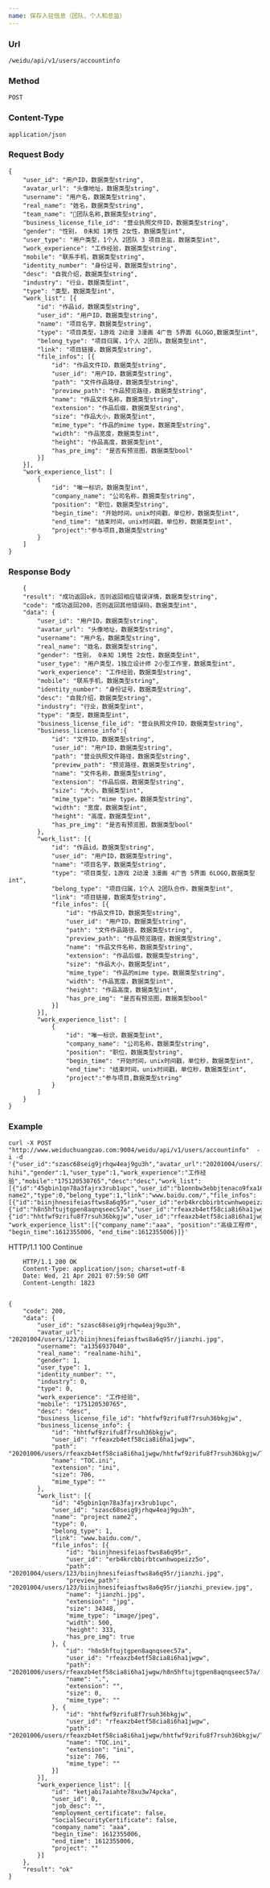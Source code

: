 ```yaml
---
name: 保存入驻信息（团队、个人和总监）
---
```


### Url
    /weidu/api/v1/users/accountinfo

### Method
    POST

### Content-Type
    application/json

### Request Body

    {
        "user_id": "用户ID，数据类型string",
        "avatar_url": "头像地址，数据类型string",
        "username": "用户名，数据类型string",
        "real_name": "姓名，数据类型string",
        "team_name": "团队名称,数据类型string",
        "business_license_file_id": "营业执照文件ID，数据类型string",
        "gender": "性别， 0未知 1男性 2女性，数据类型int",
        "user_type": "用户类型，1个人 2团队 3 项目总监，数据类型int",
        "work_experience": "工作经验，数据类型string",
        "mobile": "联系手机，数据类型string",
        "identity_number": "身份证号，数据类型string",
        "desc": "自我介绍，数据类型string",
        "industry": "行业，数据类型int",
        "type": "类型，数据类型int",
        "work_list": [{
            "id": "作品id，数据类型string",
            "user_id": "用户ID，数据类型string",
            "name": "项目名字，数据类型string",
            "type": "项目类型，1游戏 2动漫 3漫画 4广告 5界面 6LOGO,数据类型int",
            "belong_type": "项目归属，1个人 2团队，数据类型int",
            "link": "项目链接，数据类型string",
            "file_infos": [{
                "id": "作品文件ID，数据类型string",
                "user_id": "用户ID，数据类型string",
                "path": "文件作品路径，数据类型string",
                "preview_path": "作品预览路径，数据类型string",
                "name": "作品文件名称，数据类型string",
                "extension": "作品后缀，数据类型string",
                "size": "作品大小，数据类型int",
                "mime_type": "作品的mime type，数据类型string",
                "width": "作品宽度，数据类型int",
                "height": "作品高度，数据类型int",
                "has_pre_img": "是否有预览图，数据类型bool"
            }]
        }],
        "work_experience_list": [
            {
                "id": "唯一标识，数据类型int",
                "company_name": "公司名称，数据类型string",
                "position": "职位，数据类型string",
                "begin_time": "开始时间，unix时间戳，单位秒，数据类型int",
                "end_time": "结束时间，unix时间戳，单位秒，数据类型int",
                "project":"参与项目,数据类型string"
            }
        ]
    }

### Response Body 

        {
        "result": "成功返回ok，否则返回相应错误详情，数据类型string",
        "code": "成功返回200，否则返回其他错误码，数据类型int", 
        "data": {
            "user_id": "用户ID，数据类型string",
            "avatar_url": "头像地址，数据类型string",
            "username": "用户名，数据类型string",
            "real_name": "姓名，数据类型string",
            "gender": "性别， 0未知 1男性 2女性，数据类型int",
            "user_type": "用户类型，1独立设计师 2小型工作室，数据类型int",
            "work_experience": "工作经验，数据类型string",
            "mobile": "联系手机，数据类型string",
            "identity_number": "身份证号，数据类型string",
            "desc": "自我介绍，数据类型string",
            "industry": "行业，数据类型int",
            "type": "类型，数据类型int",
            "business_license_file_id": "营业执照文件ID，数据类型string",
            "business_license_info":{
                "id": "文件ID，数据类型string",
                "user_id": "用户ID，数据类型string",
                "path": "营业执照文件路径，数据类型string",
                "preview_path": "预览路径，数据类型string",
                "name": "文件名称，数据类型string",
                "extension": "作品后缀，数据类型string",
                "size": "大小，数据类型int",
                "mime_type": "mime type，数据类型string",
                "width": "宽度，数据类型int",
                "height": "高度，数据类型int",
                "has_pre_img": "是否有预览图，数据类型bool"
            },
            "work_list": [{
                "id": "作品id，数据类型string",
                "user_id": "用户ID，数据类型string",
                "name": "项目名字，数据类型string",
                "type": "项目类型，1游戏 2动漫 3漫画 4广告 5界面 6LOGO,数据类型int",
                "belong_type": "项目归属，1个人 2团队合作，数据类型int",
                "link": "项目链接，数据类型string",
                "file_infos": [{
                    "id": "作品文件ID，数据类型string",
                    "user_id": "用户ID，数据类型string",
                    "path": "文件作品路径，数据类型string",
                    "preview_path": "作品预览路径，数据类型string",
                    "name": "作品文件名称，数据类型string",
                    "extension": "作品后缀，数据类型string",
                    "size": "作品大小，数据类型int",
                    "mime_type": "作品的mime type，数据类型string",
                    "width": "作品宽度，数据类型int",
                    "height": "作品高度，数据类型int",
                    "has_pre_img": "是否有预览图，数据类型bool"
                }]
            }],
            "work_experience_list": [
                {
                    "id": "唯一标识，数据类型int",
                    "company_name": "公司名称，数据类型string",
                    "position": "职位，数据类型string",
                    "begin_time": "开始时间，unix时间戳，单位秒，数据类型int",
                    "end_time": "结束时间，unix时间戳，单位秒，数据类型int",
                    "project":"参与项目,数据类型string"
                }
            ]
        }
    }

### Example
    
    curl -X POST "http://www.weiduchuangzao.com:9004/weidu/api/v1/users/accountinfo"  -i -d '{"user_id":"szasc68seig9jrhqw4eaj9gu3h","avatar_url":"20201004/users/123/biinjhnesifeiasftws8a6q95r/jianzhi.jpg","username":"a1356937040","real_name":"realname-hihi","gender":1,"user_type":1,"work_experience":"工作经验","mobile":"175120530765","desc":"desc","work_list":[{"id":"45gbin1qn78a3fajrx3rub1upc","user_id":"b1onnbw3ebbjtenaco9fxa16ke","name":"project name2","type":0,"belong_type":1,"link":"www.baidu.com/","file_infos":[{"id":"biinjhnesifeiasftws8a6q95r","user_id":"erb4krcbbirbtcwnhwopeizz5o","path":"20201004/users/123/biinjhnesifeiasftws8a6q95r/jianzhi.jpg","preview_path":"20201004/users/123/biinjhnesifeiasftws8a6q95r/jianzhi_preview.jpg","name":"jianzhi.jpg","extension":"jpg","size":34348,"mime_type":"image/jpeg","width":500,"height":333,"has_pre_img":true},{"id":"h8n5hftujtgpen8aqnqseec57a","user_id":"rfeaxzb4etf58cia8i6ha1jwgw","path":"20201006/users/rfeaxzb4etf58cia8i6ha1jwgw/h8n5hftujtgpen8aqnqseec57a/.","name":".","extension":"","size":0,"mime_type":""},{"id":"hhtfwf9zrifu8f7rsuh36bkgjw","user_id":"rfeaxzb4etf58cia8i6ha1jwgw","path":"20201006/users/rfeaxzb4etf58cia8i6ha1jwgw/hhtfwf9zrifu8f7rsuh36bkgjw/TOC.ini","name":"TOC.ini","extension":"ini","size":706,"mime_type":""}]}],"business_license_file_id":"hhtfwf9zrifu8f7rsuh36bkgjw", "work_experience_list":[{"company_name":"aaa", "position":"高级工程师", "begin_time":1612355006, "end_time":1612355006}]}'
HTTP/1.1 100 Continue


        HTTP/1.1 200 OK
        Content-Type: application/json; charset=utf-8
        Date: Wed, 21 Apr 2021 07:59:50 GMT
        Content-Length: 1823


    {
        "code": 200,
        "data": {
            "user_id": "szasc68seig9jrhqw4eaj9gu3h",
            "avatar_url": "20201004/users/123/biinjhnesifeiasftws8a6q95r/jianzhi.jpg",
            "username": "a1356937040",
            "real_name": "realname-hihi",
            "gender": 1,
            "user_type": 1,
            "identity_number": "",
            "industry": 0,
            "type": 0,
            "work_experience": "工作经验",
            "mobile": "175120530765",
            "desc": "desc",
            "business_license_file_id": "hhtfwf9zrifu8f7rsuh36bkgjw",
            "business_license_info": {
                "id": "hhtfwf9zrifu8f7rsuh36bkgjw",
                "user_id": "rfeaxzb4etf58cia8i6ha1jwgw",
                "path": "20201006/users/rfeaxzb4etf58cia8i6ha1jwgw/hhtfwf9zrifu8f7rsuh36bkgjw/TOC.ini",
                "name": "TOC.ini",
                "extension": "ini",
                "size": 706,
                "mime_type": ""
            },
            "work_list": [{
                "id": "45gbin1qn78a3fajrx3rub1upc",
                "user_id": "szasc68seig9jrhqw4eaj9gu3h",
                "name": "project name2",
                "type": 0,
                "belong_type": 1,
                "link": "www.baidu.com/",
                "file_infos": [{
                    "id": "biinjhnesifeiasftws8a6q95r",
                    "user_id": "erb4krcbbirbtcwnhwopeizz5o",
                    "path": "20201004/users/123/biinjhnesifeiasftws8a6q95r/jianzhi.jpg",
                    "preview_path": "20201004/users/123/biinjhnesifeiasftws8a6q95r/jianzhi_preview.jpg",
                    "name": "jianzhi.jpg",
                    "extension": "jpg",
                    "size": 34348,
                    "mime_type": "image/jpeg",
                    "width": 500,
                    "height": 333,
                    "has_pre_img": true
                }, {
                    "id": "h8n5hftujtgpen8aqnqseec57a",
                    "user_id": "rfeaxzb4etf58cia8i6ha1jwgw",
                    "path": "20201006/users/rfeaxzb4etf58cia8i6ha1jwgw/h8n5hftujtgpen8aqnqseec57a/.",
                    "name": ".",
                    "extension": "",
                    "size": 0,
                    "mime_type": ""
                }, {
                    "id": "hhtfwf9zrifu8f7rsuh36bkgjw",
                    "user_id": "rfeaxzb4etf58cia8i6ha1jwgw",
                    "path": "20201006/users/rfeaxzb4etf58cia8i6ha1jwgw/hhtfwf9zrifu8f7rsuh36bkgjw/TOC.ini",
                    "name": "TOC.ini",
                    "extension": "ini",
                    "size": 706,
                    "mime_type": ""
                }]
            }],
            "work_experience_list": [{
                "id": "ketjabi7aiahte78xu3w74pcka",
                "user_id": 0,
                "job_desc": "",
                "employment_certificate": false,
                "SocialSecurityCertificate": false,
                "company_name": "aaa",
                "begin_time": 1612355006,
                "end_time": 1612355006,
                "project": ""
            }]
        },
        "result": "ok"
    }


